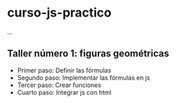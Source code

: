 # curso-js-practico

...

## Taller número 1: figuras geométricas

- Primer paso: Definir las fórmulas
- Segundo paso: Implementar las fórmulas en js
- Tercer paso: Crear funciones
- Cuarto paso: Integrar js con html